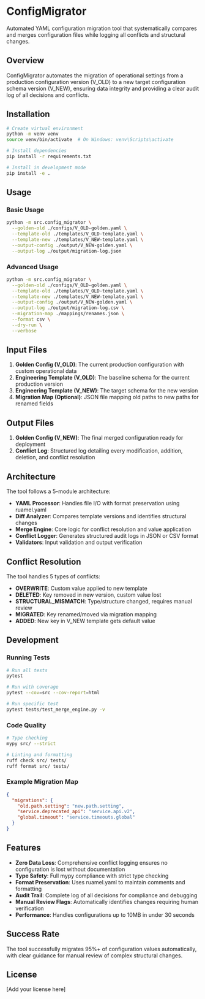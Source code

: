 # ConfigMigrator

Automated YAML configuration migration tool that systematically compares and merges configuration files while logging all conflicts and structural changes.

## Overview

ConfigMigrator automates the migration of operational settings from a production configuration version (V_OLD) to a new target configuration schema version (V_NEW), ensuring data integrity and providing a clear audit log of all decisions and conflicts.

## Installation

```bash
# Create virtual environment
python -m venv venv
source venv/bin/activate  # On Windows: venv\Scripts\activate

# Install dependencies
pip install -r requirements.txt

# Install in development mode
pip install -e .
```

## Usage

### Basic Usage

```bash
python -m src.config_migrator \
  --golden-old ./configs/V_OLD-golden.yaml \
  --template-old ./templates/V_OLD-template.yaml \
  --template-new ./templates/V_NEW-template.yaml \
  --output-config ./output/V_NEW-golden.yaml \
  --output-log ./output/migration-log.json
```

### Advanced Usage

```bash
python -m src.config_migrator \
  --golden-old ./configs/V_OLD-golden.yaml \
  --template-old ./templates/V_OLD-template.yaml \
  --template-new ./templates/V_NEW-template.yaml \
  --output-config ./output/V_NEW-golden.yaml \
  --output-log ./output/migration-log.csv \
  --migration-map ./mappings/renames.json \
  --format csv \
  --dry-run \
  --verbose
```

## Input Files

1. **Golden Config (V_OLD)**: The current production configuration with custom operational data
2. **Engineering Template (V_OLD)**: The baseline schema for the current production version
3. **Engineering Template (V_NEW)**: The target schema for the new version
4. **Migration Map (Optional)**: JSON file mapping old paths to new paths for renamed fields

## Output Files

1. **Golden Config (V_NEW)**: The final merged configuration ready for deployment
2. **Conflict Log**: Structured log detailing every modification, addition, deletion, and conflict resolution

## Architecture

The tool follows a 5-module architecture:

- **YAML Processor**: Handles file I/O with format preservation using ruamel.yaml
- **Diff Analyzer**: Compares template versions and identifies structural changes
- **Merge Engine**: Core logic for conflict resolution and value application
- **Conflict Logger**: Generates structured audit logs in JSON or CSV format
- **Validators**: Input validation and output verification

## Conflict Resolution

The tool handles 5 types of conflicts:

- **OVERWRITE**: Custom value applied to new template
- **DELETED**: Key removed in new version, custom value lost
- **STRUCTURAL_MISMATCH**: Type/structure changed, requires manual review
- **MIGRATED**: Key renamed/moved via migration mapping
- **ADDED**: New key in V_NEW template gets default value

## Development

### Running Tests

```bash
# Run all tests
pytest

# Run with coverage
pytest --cov=src --cov-report=html

# Run specific test
pytest tests/test_merge_engine.py -v
```

### Code Quality

```bash
# Type checking
mypy src/ --strict

# Linting and formatting
ruff check src/ tests/
ruff format src/ tests/
```

### Example Migration Map

```json
{
  "migrations": {
    "old.path.setting": "new.path.setting",
    "service.deprecated_api": "service.api.v2",
    "global.timeout": "service.timeouts.global"
  }
}
```

## Features

- **Zero Data Loss**: Comprehensive conflict logging ensures no configuration is lost without documentation
- **Type Safety**: Full mypy compliance with strict type checking
- **Format Preservation**: Uses ruamel.yaml to maintain comments and formatting
- **Audit Trail**: Complete log of all decisions for compliance and debugging
- **Manual Review Flags**: Automatically identifies changes requiring human verification
- **Performance**: Handles configurations up to 10MB in under 30 seconds

## Success Rate

The tool successfully migrates 95%+ of configuration values automatically, with clear guidance for manual review of complex structural changes.

## License

[Add your license here]
